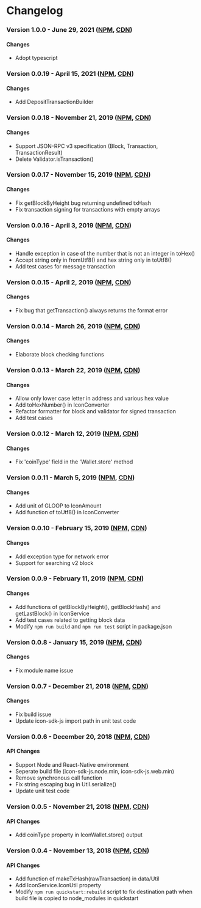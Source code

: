 # Changelog

### Version 1.0.0 - June 29, 2021 ([NPM](https://www.npmjs.com/package/icon-sdk-js), [CDN](https://cdn.jsdelivr.net/gh/icon-project/icon-sdk-js@1.0.0/build/icon-sdk-js.web.min.js))

#### Changes
- Adopt typescript

### Version 0.0.19 - April 15, 2021 ([NPM](https://www.npmjs.com/package/icon-sdk-js), [CDN](https://cdn.jsdelivr.net/gh/icon-project/icon-sdk-js@0.0.19/build/icon-sdk-js.web.min.js))

#### Changes
- Add DepositTransactionBuilder

### Version 0.0.18 - November 21, 2019 ([NPM](https://www.npmjs.com/package/icon-sdk-js), [CDN](https://cdn.jsdelivr.net/gh/icon-project/icon-sdk-js@0.0.18/build/icon-sdk-js.web.min.js))

#### Changes
  - Support JSON-RPC v3 specification (Block, Transaction, TransactionResult)
  - Delete Validator.isTransaction()

### Version 0.0.17 - November 15, 2019 ([NPM](https://www.npmjs.com/package/icon-sdk-js), [CDN](https://cdn.jsdelivr.net/gh/icon-project/icon-sdk-js@0.0.17/build/icon-sdk-js.web.min.js))

#### Changes
  - Fix getBlockByHeight bug returning undefined txHash
  - Fix transaction signing for transactions with empty arrays

### Version 0.0.16 - April 3, 2019 ([NPM](https://www.npmjs.com/package/icon-sdk-js), [CDN](https://cdn.jsdelivr.net/gh/icon-project/icon-sdk-js@0.0.16/build/icon-sdk-js.web.min.js))

#### Changes
  - Handle exception in case of the number that is not an integer in toHex()
  - Accept string only in fromUtf8() and hex string only in toUtf8()
  - Add test cases for message transaction
  
### Version 0.0.15 - April 2, 2019 ([NPM](https://www.npmjs.com/package/icon-sdk-js), [CDN](https://cdn.jsdelivr.net/gh/icon-project/icon-sdk-js@0.0.15/build/icon-sdk-js.web.min.js))

#### Changes
  - Fix bug that getTransaction() always returns the format error

### Version 0.0.14 - March 26, 2019 ([NPM](https://www.npmjs.com/package/icon-sdk-js), [CDN](https://cdn.jsdelivr.net/gh/icon-project/icon-sdk-js@0.0.14/build/icon-sdk-js.web.min.js))

#### Changes
  - Elaborate block checking functions

### Version 0.0.13 - March 22, 2019 ([NPM](https://www.npmjs.com/package/icon-sdk-js), [CDN](https://cdn.jsdelivr.net/gh/icon-project/icon-sdk-js@0.0.13/build/icon-sdk-js.web.min.js))

#### Changes
  - Allow only lower case letter in address and various hex value
  - Add toHexNumber() in IconConverter
  - Refactor formatter for block and validator for signed transaction
  - Add test cases

### Version 0.0.12 - March 12, 2019 ([NPM](https://www.npmjs.com/package/icon-sdk-js), [CDN](https://cdn.jsdelivr.net/gh/icon-project/icon-sdk-js@0.0.12/build/icon-sdk-js.web.min.js))

#### Changes
  - Fix 'coinType' field in the 'Wallet.store' method

### Version 0.0.11 - March 5, 2019 ([NPM](https://www.npmjs.com/package/icon-sdk-js), [CDN](https://cdn.jsdelivr.net/gh/icon-project/icon-sdk-js@0.0.11/build/icon-sdk-js.web.min.js))

#### Changes
  - Add unit of GLOOP to IconAmount
  - Add function of toUtf8() in IconConverter

### Version 0.0.10 - February 15, 2019 ([NPM](https://www.npmjs.com/package/icon-sdk-js), [CDN](https://cdn.jsdelivr.net/gh/icon-project/icon-sdk-js@0.0.10/build/icon-sdk-js.web.min.js))

#### Changes
  - Add exception type for network error
  - Support for searching v2 block

### Version 0.0.9 - February 11, 2019 ([NPM](https://www.npmjs.com/package/icon-sdk-js), [CDN](https://cdn.jsdelivr.net/gh/icon-project/icon-sdk-js@0.0.9/build/icon-sdk-js.web.min.js))

#### Changes
  - Add functions of getBlockByHeight(), getBlockHash() and getLastBlock() in IconService
  - Add test cases related to getting block data
  - Modify `npm run build` and `npm run test` script in package.json

### Version 0.0.8 - January 15, 2019 ([NPM](https://www.npmjs.com/package/icon-sdk-js), [CDN](https://cdn.jsdelivr.net/gh/icon-project/icon-sdk-js@0.0.8/build/icon-sdk-js.web.min.js))

#### Changes
  - Fix module name issue

### Version 0.0.7 - December 21, 2018 ([NPM](https://www.npmjs.com/package/icon-sdk-js), [CDN](https://cdn.jsdelivr.net/gh/icon-project/icon-sdk-js@0.0.7/build/icon-sdk-js.web.min.js))

#### Changes
  - Fix build issue
  - Update icon-sdk-js import path in unit test code

### Version 0.0.6 - December 20, 2018 ([NPM](https://www.npmjs.com/package/icon-sdk-js), [CDN](https://cdn.jsdelivr.net/gh/icon-project/icon-sdk-js@0.0.6/build/icon-sdk-js.web.min.js))

#### API Changes
  - Support Node and React-Native environment
  - Seperate build file (icon-sdk-js.node.min, icon-sdk-js.web.min)
  - Remove synchronous call function
  - Fix string escaping bug in Util.serialize()
  - Update unit test code

### Version 0.0.5 - November 21, 2018 ([NPM](https://www.npmjs.com/package/icon-sdk-js), [CDN](https://cdn.jsdelivr.net/gh/icon-project/icon-sdk-js@0.0.5/build/icon-sdk-js.min.js))

#### API Changes
  - Add coinType property in IconWallet.store() output

### Version 0.0.4 - November 13, 2018 ([NPM](https://www.npmjs.com/package/icon-sdk-js), [CDN](https://cdn.jsdelivr.net/gh/icon-project/icon-sdk-js@0.0.4/build/icon-sdk-js.min.js))

#### API Changes
  - Add function of makeTxHash(rawTransaction) in data/Util
  - Add IconService.IconUtil property
  - Modify `npm run quickstart:rebuild` script to fix destination path when build file is copied to node_modules in quickstart
